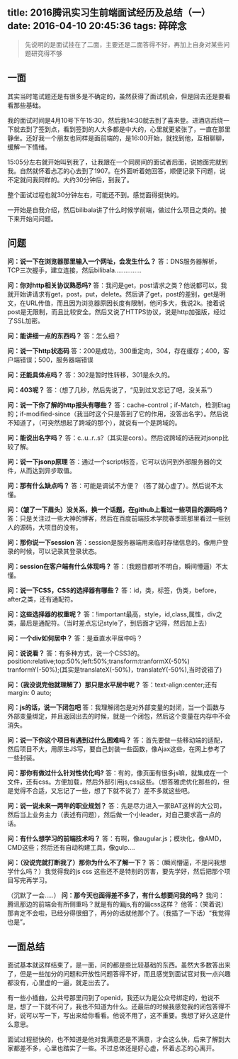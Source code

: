 title: 2016腾讯实习生前端面试经历及总结（一）
date: 2016-04-10 20:45:36
tags: 碎碎念
---

>先说明的是面试挂在了二面，主要还是二面答得不好，再加上自身对某些问题研究得不够

## **一面**
其实当时笔试题还是有很多是不确定的，虽然获得了面试机会，但是回去还是要看看那些基础。

我的面试时间是4月10号下午15:30，然后我14:30就去到了喜来登。进酒店后绕一下就去到了签到点，看到签到的人大多都是中大的，心里就更紧张了，一直在那里静坐。还好我一个朋友也同样是面前端的，是16:00开始，就找到他，互相聊聊，缓解一下情绪。

15:05分左右就开始叫到我了，让我跟在一个同房间的面试者后面，说她面完就到我。自然就怀着忐忑的心去到了1907。在外面听着她回答，顺便记录下问题，说不定就问我同样的。大约30分钟后，到我了。

整个面试过程也就30分钟左右，可能还不到。感觉面得挺快的。

一开始是自我介绍，然后bilibala讲了什么时候学前端，做过什么项目之类的。接下来开始问问题。<!--more-->
	
## **问题**
**问：说一下在浏览器那里输入一个网址，会发生什么？**
答：DNS服务器解析，TCP三次握手，建立连接，然后bilibala...............

**问：你对http相关协议熟悉吗?**
答：我问是get，post请求之类？他说都可以，我就开始讲请求有get，post，put，delete。然后讲了get，post的差别，get是明文，在URL传值，而且因为浏览器原因长度有限制，他问多大，我说2k。接着说post是无限制，而且比较安全。然后又说了HTTPS协议，说是http加强版，经过了SSL加密。

**问：能讲细一点的东西吗？**
答：怎么细？

**问：说一下http状态码**
答：200是成功，300重定向，304，存在缓存；400，客户端错误；500，服务器端错误

**问：还能具体点吗？**
答：302是暂时性转移，301是永久的。

**问：403呢？**
答：（想了几秒，然后先说了，“见到过又忘记了吧，没关系”）

**问：说一下你了解的http报头有哪些？**
答：cache-control；if-Match，检测Etag的；if-modified-since（我当时这个只是答到了它的作用，没答出名字）。然后说不知道了，（可突然想起了跨域的那个），就说有一个是跨域的。

**问：能说出名字吗？**
	答：c..u..r..s?（其实是cors）。然后说跨域的话我对jsonp比较了解。

**问：说一下jsonp原理**
	答：通过一个script标签，它可以访问到外部服务器的文件，从而达到异步取值。

**问：那有什么缺点吗？**
	答：可能是调试不方便？（答了就心虚了）。然后说不太懂。

**问：（皱了一下眉头）没关系，换一个话题，在github上看过一些项目的源码吗？**
	答：只是关注过一些大神的博客，然后在百度前端技术学院春季班那里看过一些别人的源码，大项目的没有。

**问：那你说一下session**
	答：session是服务器端用来临时存储信息的。像用户登录的时候，可以记录其登录状态。

**问：session在客户端有什么体现吗？**
	答：（我题目都听不明白，瞬间懵逼）不太懂。

**问：说一下CSS，CSS的选择器有哪些？**
	答：id，类，标签，伪类，before，after之类，还有通配符。

**问：这些选择器的权重呢？**
	答：!important最高，style，id,class,属性，div之类，最后是通配符。（当时差点忘记style了，到后面才记得，然后加上去）

**问：一个div如何居中？**
	答：是垂直水平居中吗？
	
**问：说说看？**
	答：有多种方式，说一个CSS3的。position:relative;top:50%;left:50%;transform:tranformX(-50%) tranformY(-50%);(其实是translateX(-50%)，translateY(-50%),当时说错了)

**问：（我没说完他就理解了）那只是水平居中呢？**
	答：text-align:center;还有margin: 0 auto;

**问：js的话，说一下闭包吧**
	答：我理解闭包是对外部变量的封闭，当一个函数与外部变量绑定，并且返回出去的时候，就是一个闭包，然后这个变量在内存中不会消失。

**问：说一下你这个项目有遇到过什么困难吗？**
	答：首先要做一些移动端的适配，然后项目不大，用原生JS写，要自己封装一些函数，像Ajax这些，在网上参考了一些封装。

**问：那你有做过什么针对性优化吗?**
	答：有的，像页面有很多js嘛，就集成在一个文件，还有css。方便加载，然后外部引用js,css这些。（想答雅虎优化那些的，但是觉得不合适，又忘记了一些，想了下就不说了）差不多就这些吧。

**问：说一说未来一两年的职业规划？**
	答：先是尽力进入一家BAT这样的大公司，然后当上业务主力（表述有问题），然后做一个小leader，对自己要求高一点的话。

**问：有什么想学习的前端技术吗？**
	答：有啊，像augular.js；模块化，像AMD，CMD这些；然后还有自动构建工具，像gulp....

**问：（没说完就打断我了）那你为什么不了解一下？**
	答：（瞬间懵逼，不是问我想学什么吗？）我觉得我的js css 这些还不是特别的厉害，要先学好，然后把那个项目写完再学习。

（沉默了一会.....）
**问：那今天也面得差不多了，有什么想要问我的吗？**
	我问：腾讯那边的前端会有所侧重吗？就是有的偏js,有的偏css这样？
	他答：（笑着说）那肯定不会啦，已经分得很细了，再分的话就他那个了。（我插了一下话）“我觉得也是”。


## **一面总结**
面试基本就这样结束了，是一面，问的都是些比较基础的东西。虽然大多数答出来了，但是一些加分的问题和开放性问题答得不好，而且感觉到面试官对我一点兴趣都没有，心里虚的一逼，就走出去了。

有一些小插曲，公共号那里问到了openid，我还以为是公众号绑定的，他说不是，想了一下就不问了，我也不知道为什么。还最后的时候我感觉我的闭包答得不好，说可以写一下，写出来给你看看。他说不用了，这不重要。我想了好久这是什么意思。

面试过程挺快的，也不知道是他对我满意还是不满意，才会这么快，后来了解到大家都差不多，心里也踏实了一些。不过总体还是好心虚，怀着忐忑的心离开。
